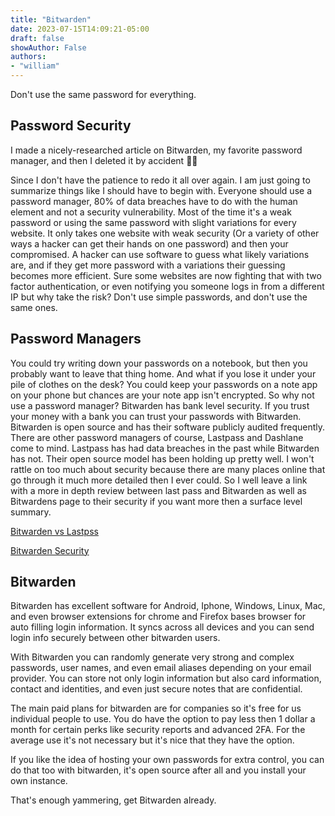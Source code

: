 ```yaml
---
title: "Bitwarden"
date: 2023-07-15T14:09:21-05:00
draft: false
showAuthor: False
authors:
- "william"
---
```


Don't use the same password for everything.

## Password Security

I made a nicely-researched article on Bitwarden, my favorite password manager, and then I deleted it by accident 🤷🏻

Since I don't have the patience to redo it all over again. I am just going to summarize things like I should have to begin with. Everyone should use a password manager, 80% of data breaches have to do with the human element and not a security vulnerability. Most of the time it's a weak password or using the same password with slight variations for every website. It only takes one website with weak security (Or a variety of other ways a hacker can get their hands on one password) and then your compromised. A hacker can use software to guess what likely variations are, and if they get more password with a variations their guessing becomes more efficient. Sure some websites are now fighting that with two factor authentication, or even notifying you someone logs in from a different IP but why take the risk? Don't use simple passwords, and don't use the same ones.

## Password Managers

You could try writing down your passwords on a notebook, but then you probably want to leave that thing home. And what if you lose it under your pile of clothes on the desk? You could keep your passwords on a note app on your phone but chances are your note app isn't encrypted. So why not use a password manager? Bitwarden has bank level security. If you trust your money with a bank you can trust your passwords with Bitwarden. Bitwarden is open source and has their software publicly audited frequently. There are other password managers of course, Lastpass and Dashlane come to mind. Lastpass has had data breaches in the past while Bitwarden has not. Their open source model has been holding up pretty well. I won't rattle on too much about security because there are many places online that go through it much more detailed then I ever could. So I well leave a link with a more in depth review between last pass and Bitwarden as well as Bitwardens page to their security if you want more then a surface level summary.

[Bitwarden vs Lastpss](https://www.safetydetectives.com/blog/lastpass-vs-bitwarden-is-an-open-source-password-manager-better/)

[Bitwarden Security](https://bitwarden.com/help/bitwarden-security-white-paper/)

## Bitwarden

Bitwarden has excellent software for Android, Iphone, Windows, Linux, Mac, and even browser extensions for chrome and Firefox bases browser for auto filling login information. It syncs across all devices and you can send login info securely between other bitwarden users. 

With Bitwarden you can randomly generate very strong and complex passwords, user names, and even email aliases depending on your email provider. You can store not only login information but also card information, contact and identities, and even just secure notes that are confidential.

The main paid plans for bitwarden are for companies so it's free for us individual people to use. You do have the option to pay less then 1 dollar a month for certain perks like security reports and advanced 2FA. For the average use it's not necessary but it's nice that they have the option.

If you like the idea of hosting your own passwords for extra control, you can do that too with bitwarden, it's open source after all and you install your own instance.

That's enough yammering, get Bitwarden already.
